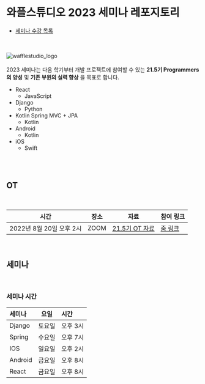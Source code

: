 # 와플스튜디오 2023 세미나 레포지토리

- [세미나 수강 목록](./seminar-list.md)

<br><br>![wafflestudio_logo](waffle_logo.png)<br><br>
2023 세미나는 다음 학기부터 개발 프로젝트에 참여할 수 있는 __21.5기 Programmers의 양성__ 및 __기존 부원의 실력 향상__ 을 목표로 합니다.
- React
  - JavaScript
- Django
  - Python
- Kotlin Spring MVC + JPA
  - Kotlin
- Android
  - Kotlin
- iOS
  - Swift

<br><br>

## OT

<br>

|  시간           | 장소 | 자료         | 참여 링크 | 
| --------------- | ---- | ----------- | --------- | 
| 2022년 8월 20일 오후 2시 | ZOOM | [21.5기 OT 자료](https://docs.google.com/presentation/d/1S9_kin2EPd5KJJPzSwhXBJe7fQjLdokf9MrgLhsDeCc/edit?usp=sharing) | [줌 링크](https://snu-ac-kr.zoom.us/j/93850653159) |  

<br>

## 세미나

<br>

### 세미나 시간
| 세미나            | 요일   | 시간        |
| :--------------- | ----- | :---------- |
| Django   | 토요일 | 오후 3시     |
| Spring   | 수요일 | 오후 7시 |
| IOS      | 일요일 | 오후 2시 |
| Android  | 금요일 | 오후 8시      |
| React    | 금요일 | 오후 8시      |

<br>
